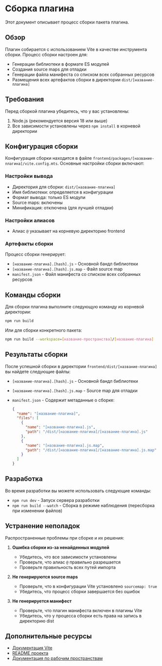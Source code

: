 # Сборка плагина

Этот документ описывает процесс сборки пакета плагина.

## Обзор

Плагин собирается с использованием Vite в качестве инструмента сборки. Процесс сборки настроен для:

- Генерации библиотеки в формате ES модулей
- Создания source maps для отладки
- Генерации файла манифеста со списком всех собранных ресурсов
- Размещения всех артефактов сборки в директории `dist/[название-плагина]`

## Требования

Перед сборкой плагина убедитесь, что у вас установлены:

1. Node.js (рекомендуется версия 18 или выше)
2. Все зависимости установлены через `npm install` в корневой директории

## Конфигурация сборки

Конфигурация сборки находится в файле `frontend/packages/[название-плагина]/vite.config.mts`. Основные настройки сборки включают:

### Настройки вывода

- Директория для сборки: `dist/[название-плагина]`
- Имя библиотеки: определяется в конфигурации
- Формат вывода: только ES модули
- Source maps: включены
- Минификация: отключена (для лучшей отладки)

### Настройки алиасов

- Алиас `@` указывает на корневую директорию frontend

### Артефакты сборки

Процесс сборки генерирует:

- `[название-плагина].[hash].js` - Основной бандл библиотеки
- `[название-плагина].[hash].js.map` - Файл source map
- `manifest.json` - Файл манифеста со списком всех собранных ресурсов

## Команды сборки

Для сборки плагина выполните следующую команду из корневой директории:

```bash
npm run build
```

Или для сборки конкретного пакета:

```bash
npm run build --workspace=[название-пространства]/[название-плагина]
```

## Результаты сборки

После успешной сборки в директории `frontend/dist/[название-плагина]` вы найдете следующие файлы:

- `[название-плагина].[hash].js` - Основной бандл библиотеки
- `[название-плагина].[hash].js.map` - Source map для отладки
- `manifest.json` - Содержит метаданные о сборке:

  ```json
  {
    "name": "[название-плагина]",
    "files": [
      {
        "name": "[название-плагина].js",
        "path": "/dist/[название-плагина]/[название-плагина].js"
      },
      {
        "name": "[название-плагина].js.map",
        "path": "/dist/[название-плагина]/[название-плагина].js.map"
      }
    ]
  }
  ```

## Разработка

Во время разработки вы можете использовать следующие команды:

- `npm run dev` - Запуск сервера разработки
- `npm run build --watch` - Сборка в режиме наблюдения (пересборка при изменении файлов)

## Устранение неполадок

Распространенные проблемы при сборке и их решения:

1. **Ошибка сборки из-за ненайденных модулей**

   - Убедитесь, что все зависимости установлены
   - Проверьте, что алиас `@` правильно разрешается
   - Проверьте правильность всех путей импорта

2. **Не генерируются source maps**

   - Проверьте, что в конфигурации Vite установлено `sourcemap: true`
   - Убедитесь, что процесс сборки завершается без ошибок

3. **Не генерируется манифест**
   - Проверьте, что плагин манифеста включен в плагины Vite
   - Убедитесь, что у процесса сборки есть права на запись в директорию dist

## Дополнительные ресурсы

- [Документация Vite](https://vitejs.dev/guide/)
- [README проекта](../README.md)
- [Документация по рабочим пространствам](./workspaces.md)
